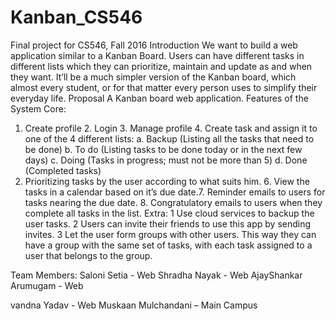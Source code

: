 # Kanban_CS546
Final project for CS546, Fall 2016
Introduction
We want to build a web application similar to a Kanban Board. Users can have different tasks in different lists which they can prioritize, maintain and update as and when they want. It’ll be a much simpler version of the Kanban board, which almost every student, or for that matter every person uses to simplify their everyday life.
Proposal
A Kanban board web application.
Features of the System
Core:
1. Create profile 2. Login 3. Manage profile 4. Create task and assign it to one of the 4 different lists: a. Backup (Listing all the tasks that need to be done)
b. To do (Listing tasks to be done today or in the next few days) c. Doing (Tasks in progress; must not be more than 5) d. Done (Completed tasks)
5. Prioritizing tasks by the user according to what suits him. 6. View the tasks in a calendar based on it’s due date.7. Reminder emails to users for tasks nearing the due date. 8. Congratulatory emails to users when they complete all tasks in the list.
 Extra:
1 Use cloud services to backup the user tasks. 2 Users can invite their friends to use this app by sending invites. 3 Let the user form groups with other users. This way they can have a group with the same set of tasks, with each task assigned to a user that belongs to the
group.

Team Members:
Saloni Setia - Web 
Shradha Nayak - Web 
AjayShankar Arumugam - Web 

vandna Yadav - Web 
Muskaan Mulchandani – Main Campus
